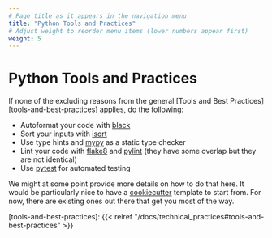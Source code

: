 ```yaml
---
# Page title as it appears in the navigation menu
title: "Python Tools and Practices"
# Adjust weight to reorder menu items (lower numbers appear first)
weight: 5
---
```


# Python Tools and Practices

If none of the excluding reasons
from the general [Tools and Best Practices][tools-and-best-practices] applies,
do the following:

- Autoformat your code with [black][black]
- Sort your inputs with [isort][isort]
- Use type hints and [mypy][mypy] as a static type checker
- Lint your code with [flake8][flake8] and [pylint][pylint]
  (they have some overlap but they   are not identical)
- Use [pytest][pytest] for automated testing

We might at some point provide more details on how to do that here.
It would be particularly nice to have a [cookiecutter][cookiecutter] template
to start from.
For now, there are existing ones out there that get you most of the way.

[black]: <https://github.com/psf/black>
[cookiecutter]: <https://www.cookiecutter.io/>
[flake8]: <https://flake8.pycqa.org/en/latest/>
[isort]: <https://pycqa.github.io/isort/>
[mypy]: <https://mypy.readthedocs.io/en/stable/>
[pylint]: <https://pylint.pycqa.org/en/latest/>
[pytest]: <https://docs.pytest.org/en/7.2.x/>
[tools-and-best-practices]: {{< relref "/docs/technical_practices#tools-and-best-practices" >}}
